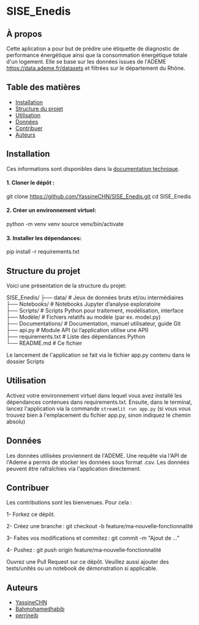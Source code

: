 # SISE_Enedis

## À propos
Cette aplication a pour but de prédire une étiquette de diagnostic de performance énergétique ainsi que la consommation énergétique totale d'un logement.
Elle se base sur les données issues de l'ADEME https://data.ademe.fr/datasets et filtrées sur le département du Rhône.

## Table des matières  
- [Installation](#installation)  
- [Structure du projet](#structure-du-projet)  
- [Utilisation](#utilisation)  
- [Données](#données)  
- [Contribuer](#contribuer)
- [Auteurs](#auteurs)



## Installation
Ces informations sont disponibles dans la [documentation technique](https://github.com/YassineCHN/SISE_Enedis/tree/main/Documentations).

#### 1. Cloner le dépôt :
git clone https://github.com/YassineCHN/SISE_Enedis.git
cd SISE_Enedis  
#### 2. Créer un environnement virtuel: 
python -m venv venv
source venv/bin/activate 
#### 3. Installer les dépendances:
pip install -r requirements.txt

## Structure du projet
Voici une présentation de la structure du projet:

SISE_Enedis/
├── data/               # Jeux de données bruts et/ou intermédiaires  
├── Notebooks/          # Notebooks Jupyter d’analyse exploratoire  
├── Scripts/            # Scripts Python pour traitement, modélisation, interface  
├── Modèle/             # Fichiers relatifs au modèle (par ex. model.py)  
├── Documentations/     # Documentation, manuel utilisateur, guide Git  
├── api.py              # Module API (si l’application utilise une API)  
├── requirements.txt    # Liste des dépendances Python  
└── README.md           # Ce fichier


Le lancement de l'application se fait via le fichier app.py contenu dans le dossier Scripts

## Utilisation
Activez votre environnement virtuel dans lequel vous avez installé les dépendances contenues dans requirements.txt. 
Ensuite, dans le terminal, lancez l'application via la commande `streamlit run app.py` (si vous vous trouvez bien à l'emplacement du fichier app.py, sinon indiquez le chemin absolu)

## Données 
Les données utilisées proviennent de l'ADEME. Une requête via l'API de l'Ademe a permis de stocker les données sous format .csv. Les données peuvent être rafraîchies via l'application directement.

## Contribuer 
Les contributions sont les bienvenues. 
Pour cela : 

1- Forkez ce dépôt.

2- Créez une branche : git checkout -b feature/ma‑nouvelle‑fonctionnalité

3- Faites vos modifications et commitez : git commit -m "Ajout de …"

4- Pushez : git push origin feature/ma‑nouvelle‑fonctionnalité

Ouvrez une Pull Request sur ce dépôt.
Veuillez aussi ajouter des tests/unités ou un notebook de démonstration si applicable.

## Auteurs
- [YassineCHN](https://github.com/YassineCHN)
- [Bahmohamedhabib](https://github.com/Bahmohamedhabib)
- [perrineib](https://github.com/perrineib)


